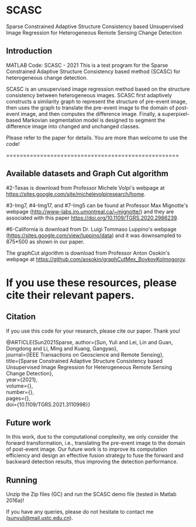 # SCASC
Sparse Constrained Adaptive Structure Consistency based Unsupervised Image Regression for Heterogeneous Remote Sensing Change Detection

## Introduction
MATLAB Code: SCASC - 2021
This is a test program for the Sparse Constrained Adaptive Structure Consistency based method (SCASC) for heterogeneous change detection.

SCASC is an unsupervised image regression method based on the  structure consistency between heterogeneous images. SCASC first adaptively 
constructs a similarity graph to represent the structure of pre-event image, then uses the graph to translate the pre-event image to the 
domain of post-event image, and then computes the difference image. Finally, a superpixel-based Markovian segmentation model is designed 
to segment the difference image into changed and unchanged classes. 

Please refer to the paper for details. You are more than welcome to use the code! 

===================================================

## Available datasets and Graph Cut algorithm

#2-Texas is download from Professor Michele Volpi's webpage at https://sites.google.com/site/michelevolpiresearch/home.

#3-Img7, #4-Img17, and #7-Img5 can be found at Professor Max Mignotte's webpage (http://www-labs.iro.umontreal.ca/~mignotte/) and they are associated with this paper https://doi.org/10.1109/TGRS.2020.2986239.

#6-California is download from Dr. Luigi Tommaso Luppino's webpage (https://sites.google.com/view/luppino/data) and it was downsampled to 875*500 as shown in our paper.

The graphCut algorithm is download from Professor Anton Osokin's webpage at https://github.com/aosokin/graphCutMex_BoykovKolmogorov.

If you use these resources, please cite their relevant papers.
===================================================

## Citation

If you use this code for your research, please cite our paper. Thank you!

@ARTICLE{Sun2021Sparse,
  author={Sun, Yuli and Lei, Lin and Guan, Dongdong and Li, Ming and Kuang, Gangyao},  
  journal={IEEE Transactions on Geoscience and Remote Sensing},   
  title={Sparse Constrained Adaptive Structure Consistency based Unsupervised Image Regression for Heterogeneous Remote Sensing Change Detection},   
  year={2021},  
  volume={},  
  number={},  
  pages={},  
  doi={10.1109/TGRS.2021.3110998}}  

## Future work

In this work, due to the computational complexity, we only consider the forward transformation, i.e., translating the pre-event image to the domain of post-event image. 
Our future work is to improve its computation efficiency and design an effective fusion strategy to fuse the forward and backward detection results, 
thus improving the detection performance.

## Running

Unzip the Zip files (GC) and run the SCASC demo file (tested in Matlab 2016a)! 

If you have any queries, please do not hesitate to contact me (sunyuli@mail.ustc.edu.cn).
